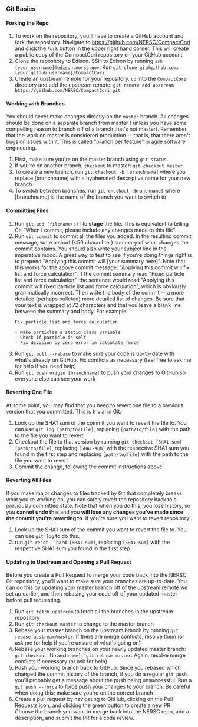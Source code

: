 ### Git Basics
#### Forking the Repo
1. To work on the repository, you'll have to create a GitHub account and fork
   the repository.  Navigate to https://github.com/NERSC/CompactCori and click
   the `Fork` button in the upper right hand corner.  This will create a public
   copy of the CompactCori repository on your GitHub account
2. Clone the repository to Edison.  SSH to Edison by running `ssh
   [your_username]@edison.nersc.gov`.  Run `git clone
   git@github.com:[your_github_username]/CompactCori`
3. Create an upstream remote for your repository.  `cd` into the `CompactCori`
   directory and add the upstream remote: `git remote add upstream
   https://github.com/NERSC/CompactCori.git`

#### Working with Branches
You should never make changes directly on the `master` branch.  All changes
should be done on a separate branch from master ( unless you have some
compelling reason to branch off of a branch that's not master).  Remember that
the work on master is considered production -- that is, that there aren't bugs
or issues with it.  This is called "branch per feature" in agile software
engineering.

1. First, make sure you're on the master branch using `git status`.
1. If you're on another branch, `checkout` to master: `git checkout master`
2. To create a new branch, run `git checkout -b [branchname]` where you replace
   [branchname] with a hyphenated descriptive name for your new branch
3. To switch between branches, run `git checkout [branchname]` where
   [branchname] is the name of the branch you want to switch to

#### Committing Files
1. Run `git add [filename(s)]` to **stage** the file.  This is equivalent to
   telling Git "When I commit, please include any changes made to this file"
2. Run `git commit` to commit all the files you added.  In the resulting commit
   message, write a short (<50 charachter) summary of what changes the commit
   contains.  You should also write your subject line in the imperative mood.  A
   great way to test to see if you're doing things right is to prepend "Applying
   this commit will [your summary here]".  Note that this works for the above
   commit message: "Applying this commit will fix list and force calculation".
   If the commit summary read "Fixed particle list and force calculation", the
   sentence would read "Applying this commit will fixed particle list and force
   calculation", which is obviously grammatically incorrect.  Then write the
   body of the commit -- a more detailed (perhaps  bulleted) more detailed list
   of changes.  Be sure that your text is wrapped at 72 characters and that you
   leave a blank line between the summary and body.  For example:
   ```
   Fix particle list and force calculation

   - Make particles a static class variable
   - Check if particle is self
   - Fix division by zero error in calculate_force

   ```
3. Run `git pull --rebase` to make sure your code is up-to-date with what's
   already on GitHub.  Fix conflicts as necessary (feel free to ask me for help
   if you need help)
4. Run `git push origin [branchname]` to push your changes to GitHub so everyone
   else can see your work

#### Reverting One File
At some point, you may find that you need to revert one file to a previous
version that you committed.  This is trivial in Git.

1. Look up the SHA1 sum of the commit you want to revert the file to.  You can
   use `git log [path/to/file]`, replacing `[path/to/file]` with the path to the
   file you want to revert
1. Checkout the file to that version by running `git checkout [SHA1-sum]
   [path/to/file]`, replacing `[SHA1-sum]` with the respective SHA1 sum you
   found in the first step and replacing `[path/to/file]` with the path to the
   file you want to revert
1. Commit the change, following the commit instructions above

#### Reverting All Files
If you make major changes to files tracked by Git that completely breaks what
you're working on, you can safely revert the repository back to a previously
committed state.  Note that when you do this, you lose history, so you **cannot
undo this** and you **will lose any changes you've made since the commit you're
reverting to**.  If you're sure you want to revert repository:

1. Look up the SHA1 sum of the commit you want to revert the file to.  You can
   use `git log` to do this.
1. run `git reset --hard [SHA1-sum]`, replacing `[SHA1-sum]` with the respective
   SHA1 sum you found in the first step

#### Updating to Upstream and Opening a Pull Request
Before you create a Pull Request to merge your code back into the NERSC Git
repository, you'll want to make sure your branches are up-to-date.  You can do
this by updating your master branch off of the upstream remote we set up
earlier, and then rebasing your code off of your updated master before pull
requesting.

1. Run `git fetch upstream` to fetch all the branches in the upstream repository
2. Run `git checkout master` to change to the master branch
3. Rebase your master branch on the upstream branch by running `git rebase
   upstream/master`.  If there are merge conflicts, resolve them (or ask me for
   help if you're unsure of what's going on)
4. Rebase your working branches on your newly updated master branch: `git
   checkout [branchname]; git rebase master`.  Again, resolve merge conflicts if
   necessary (or ask for help)
5. Push your working branch back to GitHub.  Since you rebased which changed the
   commit history of the branch, if you do a regular `git push` you'll probably
   get a message about the push being unsuccessful.  Run a `git push --force` to
   force push your changes to your branch.  Be careful when doing this; make
   sure you're on the correct branch
6. Create a pull request by navigating to GitHub, clicking on the Pull Requests
   icon, and clicking the green button to create a new PR.  Choose the branch
   you want to merge back into the NERSC repo, add a description, and submit the
   PR for a code review.
